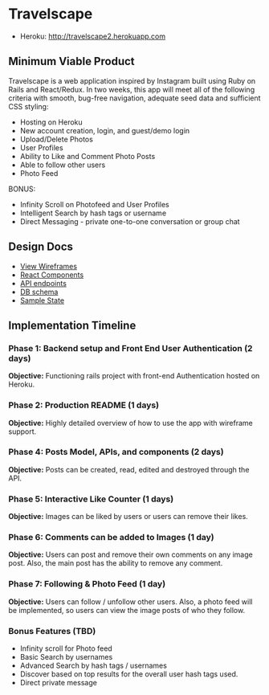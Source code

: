 # Travelscape

- Heroku: http://travelscape2.herokuapp.com

## Minimum Viable Product

Travelscape is a web application inspired by Instagram built using Ruby on Rails and React/Redux. In two weeks, this app will meet all of the following criteria with smooth, bug-free navigation, adequate seed data and sufficient CSS styling:

 - Hosting on Heroku
 - New account creation, login, and guest/demo login
 - Upload/Delete Photos
 - User Profiles
 - Ability to Like and Comment Photo Posts
 - Able to follow other users
 - Photo Feed

 BONUS:
 * Infinity Scroll on Photofeed and User Profiles
 * Intelligent Search by hash tags or username
 * Direct Messaging - private one-to-one conversation or group chat

## Design Docs

 * [View Wireframes][wireframes]
 * [React Components][components]
 * [API endpoints][api-endpoints]
 * [DB schema][schema]
 * [Sample State][sample-state]

 [wireframes]: docs/wireframes
 [components]: docs/component-hierarchy.md
 [sample-state]: docs/sample-state.md
 [api-endpoints]: docs/api-endpoints.md
 [schema]: docs/schema.md


## Implementation Timeline

### Phase 1: Backend setup and Front End User Authentication (2 days)

  **Objective:** Functioning rails project with front-end Authentication hosted on Heroku.

### Phase 2: Production README (1 days)

  **Objective:** Highly detailed overview of how to use the app with wireframe support.

### Phase 4: Posts Model, APIs, and components (2 days)

  **Objective:** Posts can be created, read, edited and destroyed through the API.

### Phase 5: Interactive Like Counter (1 days)

  **Objective:** Images can be liked by users or  users can remove their likes.

### Phase 6: Comments can be added to Images (1 day)

  **Objective:** Users can post and remove their own comments on any image post. Also, the main post has the ability to remove any comment.

### Phase 7: Following & Photo Feed (1 day)

  **Objective:** Users can follow / unfollow other users. Also, a photo feed will be implemented, so users can view the image posts of who they follow.



### Bonus Features (TBD)
 - Infinity scroll for Photo feed
 - Basic Search by usernames
 - Advanced Search by hash tags / usernames
 - Discover based on top results for the overall user hash tags used.
 - Direct private message
